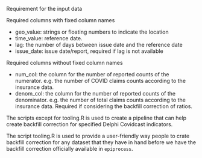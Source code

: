 Requirement for the input data

Required columns with fixed column names
- geo_value: strings or floating numbers to indicate the location
- time_value: reference date. 
- lag: the number of days between issue date and the reference date
- issue_date: issue date/report, required if lag is not available

Required columns without fixed column names
- num_col: the column for the number of reported counts of the numerator. e.g. the number of COVID claims counts according to the insurance data. 
- denom_col: the column for the number of reported counts of the denominator. e.g. the number of total claims counts according to the insurance data. Required if considering the backfill correction of ratios. 

The scripts except for tooling.R is used to create a pipeline that can help create backfill correction for specified Delphi Covidcast indicators.

The script tooling.R is used to provide a user-friendly way people to crate backfill correction for any dataset that they have in hand before we have the backfill correction officially available in `epiprocess`.
